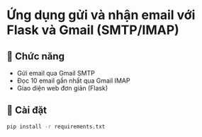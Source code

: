 # Ứng dụng gửi và nhận email với Flask và Gmail (SMTP/IMAP)

## 📨 Chức năng
- Gửi email qua Gmail SMTP
- Đọc 10 email gần nhất qua Gmail IMAP
- Giao diện web đơn giản (Flask)

## 🔧 Cài đặt

```bash
pip install -r requirements.txt
